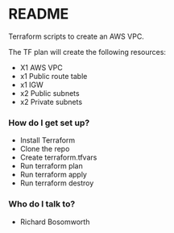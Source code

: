 # README #

Terraform scripts to create an AWS VPC.

The TF plan will create the following resources:

* X1 AWS VPC
* x1 Public route table
* x1 IGW
* x2 Public subnets
* x2 Private subnets

### How do I get set up? ###

* Install Terraform
* Clone the repo
* Create terraform.tfvars
* Run terraform plan
* Run terraform apply
* Run terraform destroy

### Who do I talk to? ###

* Richard Bosomworth